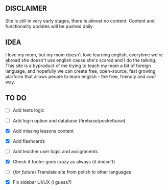 ## DISCLAIMER

Site is still in very early stages, there is almost no content. 
Content and functionality updates will be pushed daily.

## IDEA

I love my mom, but my mom doesn't love learning english, everytime we're abroad
she doesn't use english cause she's scared and I do the talking. 
This site is a byproduct of me trying to teach my mom a bit of foreign language, and hopefully we can create free, open-source, fast growing plarform that allows people to learn english - the free, friendly and *cool* way.

## TO DO

- [ ] Add tests logic
- [ ] Add login option and database (firebase/pocketbase)
- [x] Add missing lessons content 
- [x] Add flashcards
- [ ] Add teacher user logic and assignments
- [x] Check if footer goes crazy as always (it doesn't)
- [ ] (*far future*) Translate site from polish to other languages
- [x] Fix sidebar UI/UX (i guess?) 

